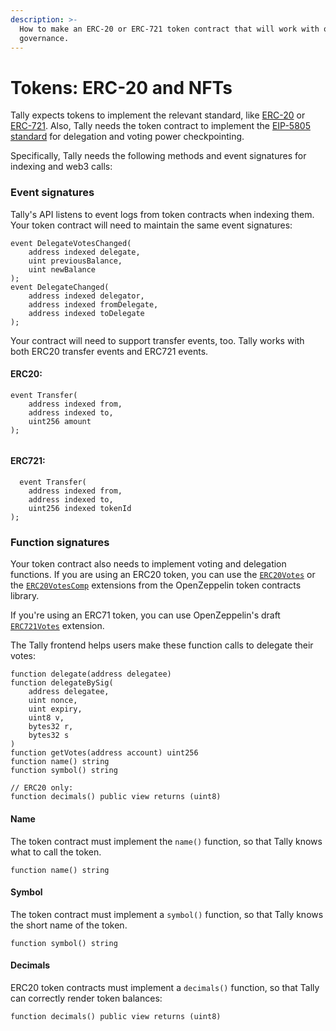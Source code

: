 ```yaml
---
description: >-
  How to make an ERC-20 or ERC-721 token contract that will work with onchain
  governance.
---
```


# Tokens: ERC-20 and NFTs

Tally expects tokens to implement the relevant standard, like [ERC-20](https://eips.ethereum.org/EIPS/eip-20) or  [ERC-721](https://eips.ethereum.org/EIPS/eip-721). Also, Tally needs the token contract to implement the [EIP-5805 standard](https://eips.ethereum.org/EIPS/eip-5805) for delegation and voting power checkpointing.&#x20;

Specifically, Tally needs the following methods and event signatures for indexing and web3 calls:

### Event signatures



Tally's API listens to event logs from token contracts when indexing them. Your token contract will need to maintain the same event signatures:

```
event DelegateVotesChanged(
    address indexed delegate, 
    uint previousBalance, 
    uint newBalance
);
event DelegateChanged(
    address indexed delegator, 
    address indexed fromDelegate, 
    address indexed toDelegate
);
```

Your contract will need to support transfer events, too.  Tally works with both ERC20 transfer events and ERC721 events.

#### ERC20:

```
event Transfer(
    address indexed from, 
    address indexed to, 
    uint256 amount
);


```

#### ERC721:

```
  event Transfer(
    address indexed from, 
    address indexed to, 
    uint256 indexed tokenId
);
```



### Function signatures

Your token contract also needs to implement voting and delegation functions. If you are using an ERC20 token, you can use the [`ERC20Votes`](https://github.com/OpenZeppelin/openzeppelin-contracts/blob/master/contracts/token/ERC20/extensions/ERC20Votes.sol) or the [`ERC20VotesComp`](https://github.com/OpenZeppelin/openzeppelin-contracts/blob/master/contracts/token/ERC20/extensions/ERC20VotesComp.sol) extensions from the OpenZeppelin token contracts library.

If you're using an ERC71 token, you can use OpenZeppelin's draft [`ERC721Votes`](https://github.com/OpenZeppelin/openzeppelin-contracts/tree/master/contracts/token/ERC721/extensions) extension.

The Tally frontend helps users make these function calls to delegate their votes:

```
function delegate(address delegatee)
function delegateBySig(
    address delegatee, 
    uint nonce, 
    uint expiry, 
    uint8 v, 
    bytes32 r, 
    bytes32 s
)
function getVotes(address account) uint256
function name() string
function symbol() string

// ERC20 only:
function decimals() public view returns (uint8) 
```

#### Name

The token contract must implement the `name()` function, so that Tally knows what to call the token.

```
function name() string
```

#### Symbol

The token contract must implement a `symbol()` function, so that Tally knows the short name of the token.

```
function symbol() string
```

#### Decimals

ERC20 token contracts must implement a `decimals()` function, so that Tally can correctly render token balances:

```
function decimals() public view returns (uint8) 
```
